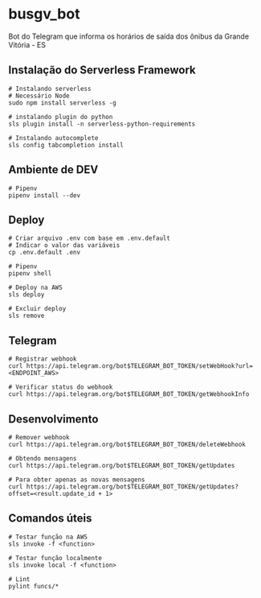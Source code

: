 # busgv_bot

Bot do Telegram que informa os horários de saída dos ônibus da Grande Vitória - ES

## Instalação do Serverless Framework

```shell
# Instalando serverless
# Necessário Node
sudo npm install serverless -g

# instalando plugin do python
sls plugin install -n serverless-python-requirements

# Instalando autocomplete
sls config tabcompletion install
```

## Ambiente de DEV

```shell
# Pipenv
pipenv install --dev
```

## Deploy

```shell
# Criar arquivo .env com base em .env.default
# Indicar o valor das variáveis
cp .env.default .env

# Pipenv
pipenv shell

# Deploy na AWS
sls deploy

# Excluir deploy
sls remove
```

## Telegram

```shell
# Registrar webhook
curl https://api.telegram.org/bot$TELEGRAM_BOT_TOKEN/setWebHook?url=<ENDPOINT_AWS>

# Verificar status do webhook
curl https://api.telegram.org/bot$TELEGRAM_BOT_TOKEN/getWebhookInfo
```

## Desenvolvimento

```shell
# Remover webhook
curl https://api.telegram.org/bot$TELEGRAM_BOT_TOKEN/deleteWebhook

# Obtendo mensagens
curl https://api.telegram.org/bot$TELEGRAM_BOT_TOKEN/getUpdates

# Para obter apenas as novas mensagens
curl https://api.telegram.org/bot$TELEGRAM_BOT_TOKEN/getUpdates?offset=<result.update_id + 1>
```

## Comandos úteis

```shell
# Testar função na AWS
sls invoke -f <function>

# Testar função localmente
sls invoke local -f <function>

# Lint
pylint funcs/*
```
